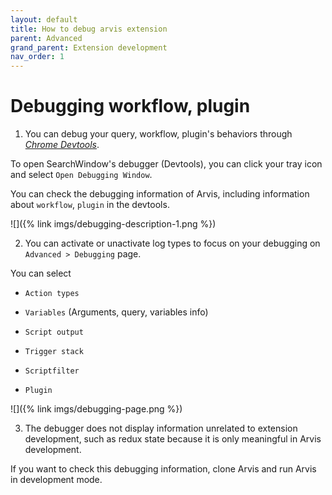 ```yaml
---
layout: default
title: How to debug arvis extension
parent: Advanced
grand_parent: Extension development
nav_order: 1
---
```


# Debugging workflow, plugin

1. You can debug your query, workflow, plugin's behaviors through *[Chrome Devtools](https://developer.chrome.com/docs/devtools/)*.

To open SearchWindow's debugger (Devtools), you can click your tray icon and select `Open Debugging Window`.

You can check the debugging information of Arvis, including information about `workflow`, `plugin` in the devtools.

![]({% link imgs/debugging-description-1.png %})

2. You can activate or unactivate log types to focus on your debugging on `Advanced > Debugging` page.

You can select

- `Action types`

- `Variables` (Arguments, query, variables info)

- `Script output`

- `Trigger stack`

- `Scriptfilter`

- `Plugin`

![]({% link imgs/debugging-page.png %})

3. The debugger does not display information unrelated to extension development, such as redux state because it is only meaningful in Arvis development.

If you want to check this debugging information, clone Arvis and run Arvis in development mode.